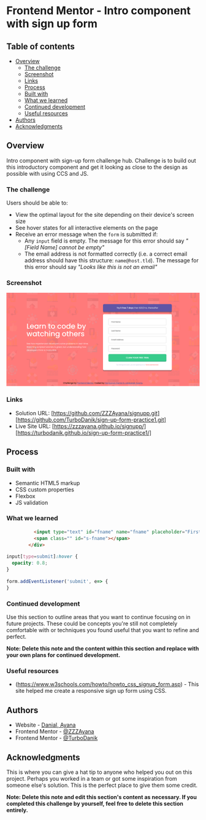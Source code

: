 # Frontend Mentor - Intro component with sign up form 

## Table of contents

- [Overview](#overview)
  - [The challenge](#the-challenge)
  - [Screenshot](#screenshot)
  - [Links](#links)
  - [Process](#process)
  - [Built with](#built-with)
  - [What we learned](#what-we-learned)
  - [Continued development](#continued-development)
  - [Useful resources](#useful-resources)
- [Authors](#authors)
- [Acknowledgments](#acknowledgments)


## Overview
Intro component with sign-up form challenge hub. 
Сhallenge is to build out this introductory component and get it looking as close to the design as possible with using CCS and JS.

### The challenge

Users should be able to:

- View the optimal layout for the site depending on their device's screen size
- See hover states for all interactive elements on the page
- Receive an error message when the `form` is submitted if:
  - Any `input` field is empty. The message for this error should say *"[Field Name] cannot be empty"*
  - The email address is not formatted correctly (i.e. a correct email address should have this structure: `name@host.tld`). The message for this error should say *"Looks like this is not an email"*

### Screenshot

![](Screenshot-of-page.png)



### Links

- Solution URL: [https://github.com/ZZZAyana/signupp.git] [https://github.com/TurboDanik/sign-up-form-practice1.git]
- Live Site URL: [https://zzzayana.github.io/signupp/] [https://turbodanik.github.io/sign-up-form-practice1/]

## Process



### Built with

- Semantic HTML5 markup
- CSS custom properties
- Flexbox
- JS validation


### What we learned


```html
          <input type="text" id="fname" name="fname" placeholder="First Name" class="">
          <span class="" id="s-fname"></span>
        </div>
```
```css
input[type=submit]:hover {
  opacity: 0.8;
}
```
```js
form.addEventListener('submit', e=> {
}
```

### Continued development

Use this section to outline areas that you want to continue focusing on in future projects. These could be concepts you're still not completely comfortable with or techniques you found useful that you want to refine and perfect.

**Note: Delete this note and the content within this section and replace with your own plans for continued development.**

### Useful resources

- (https://www.w3schools.com/howto/howto_css_signup_form.asp) - This site helped me create a responsive sign up form using CSS.


## Authors

- Website - [Danial, Ayana](https://www.your-site.com)
- Frontend Mentor - [@ZZZAyana](https://www.frontendmentor.io/profile/ZZZAyana)
- Frontend Mentor - [@TurboDanik](https://www.frontendmentor.io/profile/TurboDanik)


## Acknowledgments

This is where you can give a hat tip to anyone who helped you out on this project. Perhaps you worked in a team or got some inspiration from someone else's solution. This is the perfect place to give them some credit.

**Note: Delete this note and edit this section's content as necessary. If you completed this challenge by yourself, feel free to delete this section entirely.**
